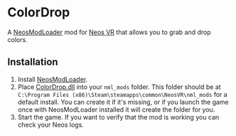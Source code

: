 # ColorDrop

A [NeosModLoader](https://github.com/zkxs/NeosModLoader) mod for [Neos VR](https://neos.com/) that allows you to grab and drop colors.

## Installation
1. Install [NeosModLoader](https://github.com/zkxs/NeosModLoader).
1. Place [ColorDrop.dll](https://github.com/art0007i/ColorDrop/releases/latest/download/ColorDrop.dll) into your `nml_mods` folder. This folder should be at `C:\Program Files (x86)\Steam\steamapps\common\NeosVR\nml_mods` for a default install. You can create it if it's missing, or if you launch the game once with NeosModLoader installed it will create the folder for you.
1. Start the game. If you want to verify that the mod is working you can check your Neos logs.